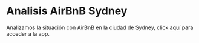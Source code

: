 # Analisis AirBnB Sydney
 Analizamos la situación con AirBnB en la ciudad de Sydney, click [aquí](https://airbnbsydney.streamlit.app/) para acceder a la app.

